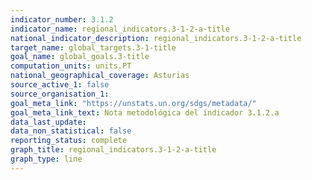 ```yaml
---
indicator_number: 3.1.2
indicator_name: regional_indicators.3-1-2-a-title
national_indicator_description: regional_indicators.3-1-2-a-title
target_name: global_targets.3-1-title
goal_name: global_goals.3-title
computation_units: units.PT
national_geographical_coverage: Asturias
source_active_1: false
source_organisation_1:  
goal_meta_link: "https://unstats.un.org/sdgs/metadata/"
goal_meta_link_text: Nota metodológica del indicador 3.1.2.a
data_last_update:  
data_non_statistical: false
reporting_status: complete
graph_title: regional_indicators.3-1-2-a-title
graph_type: line
---
```

